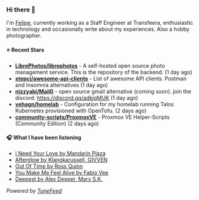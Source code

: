 ### Hi there 👋

I'm [Felipe](https://felipevm.com), currently working as a Staff Engineer at Transfeera, enthusiastic in technology and occasionally write about my experiences. Also a hobby photographer.

#### ⭐ Recent Stars
- **[LibrePhotos/librephotos](https://github.com/LibrePhotos/librephotos)** - A self-hosted open source photo management service. This is the repository of the backend. (1 day ago)
- **[stepci/awesome-api-clients](https://github.com/stepci/awesome-api-clients)** - List of awesome API clients. Postman and Insomnia alternatives (1 day ago)
- **[nizzyabi/Mail0](https://github.com/nizzyabi/Mail0)** - open source gmail alternative (coming soon). join the discord: https://discord.gg/adkjqMUK (1 day ago)
- **[vehagn/homelab](https://github.com/vehagn/homelab)** - Configuration for my homelab running Talos Kubernetes provisioned with OpenTofu. (2 days ago)
- **[community-scripts/ProxmoxVE](https://github.com/community-scripts/ProxmoxVE)** - Proxmox VE Helper-Scripts (Community Edition)  (2 days ago)

#### 🎧 What I have been listening
- [I Need Your Love by Mandarin Plaza](https://open.spotify.com/track/0XGQMDDtkZBNPZoSlBViZ1)
- [Afterglow by Klangkarussell, GIVVEN](https://open.spotify.com/track/5lGgglkaWaFS5g0yRlqeV7)
- [Out Of Time by Ross Quinn](https://open.spotify.com/track/51cgJEFd8FPzkUZeXyV1rp)
- [You Make Me Feel Alive by Fabio Vee](https://open.spotify.com/track/30O8RbU8FldyPXDfvp289U)
- [Deepest by Alex Deeper, Mary S.K.](https://open.spotify.com/track/10IVn2GFQFWWpYKmEjgNrc)

_Powered by [TuneFeed](https://tunefeed.app?ref=github.com)_

